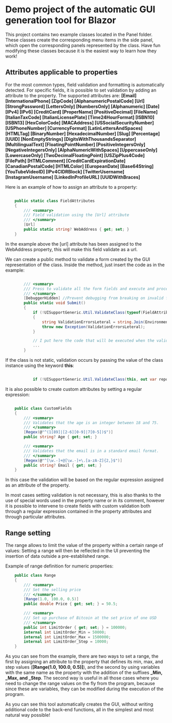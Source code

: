 ﻿# Demo project of the automatic GUI generation tool for Blazor

This project contains two example classes located in the Panel folder. These classes create the corresponding menu items in the side panel, which open the corresponding panels represented by the class. Have fun modifying these classes because it is the easiest way to learn how they work!

## Attributes applicable to properties

For the most common types, field validation and formatting is automatically detected. For specific fields, it is possible to set validation by adding an attribute to the property.
The supported attributes are:
**[Email] [InternationalPhone] [ZipCode] [AlphanumericPostalCode] [Url] [StrongPassword] [LettersOnly] [NumbersOnly] [Alphanumeric] [Date] [IPv4] [IPv6] [CreditCard] [ProperName] [PositiveDecimal] [FileName] [ItalianTaxCode] [ItalianLicensePlate] [Time24HourFormat] [ISBN10] [ISBN13] [HexColorCode] [MACAddress] [USSocialSecurityNumber] [USPhoneNumber] [CurrencyFormat] [LatinLettersAndSpaces] [HTMLTag] [BinaryNumber] [HexadecimalNumber] [Slug] [Percentage] [UUID] [NonEmptyStrings] [DigitsWithThousandsSeparator] [MultilingualText] [FloatingPointNumber] [PositiveIntegersOnly] [NegativeIntegersOnly] [AlphaNumericWithSpaces] [UppercaseOnly] [LowercaseOnly] [TwoDecimalFloatingPoint] [USZipPlus4Code] [FilePath] [HTMLComment] [CreditCardExpirationDate] [CanadianPostalCode] [HTMLColor] [EuropeanDate] [Base64String] [YouTubeVideoID] [IPv4CIDRBlock] [TwitterUsername] [InstagramUsername] [LinkedInProfileURL] [UUIDWithBraces]**

Here is an example of how to assign an attribute to a property:

```csharp

    public static class FieldAttributes
    {
        /// <summary>
        /// Field validation using the [Url] attribute
        /// </summary>
        [Url]
        public static string? WebAddress { get; set; }
    }

```

In the example above the [url] attribute has been assigned to the WebAddress property, this will make this field validate as a url.

We can create a public method to validate a form created by the GUI representation of the class. Inside the method, just insert the code as in the example:

```csharp

        /// <summary>
        /// Press to validate all the form fields and execute and process the submission
        /// </summary>
        [DebuggerHidden] //Prevent debugging from breaking on invalid fields
        public static void Submit()
        {
            if (!UISupportGeneric.Util.ValidateClass(typeof(FieldAttributes), out var report))
            {
                string ValidationErrorsLeteral = string.Join(Environment.NewLine, report.Select(kvp => $"{kvp.Key}: {kvp.Value}"));
                throw new Exception(ValidationErrorsLeteral);
            }

            // I put here the code that will be executed when the validation is successful!
            ...
        }
```
If the class is not static, validation occurs by passing the value of the class instance using the keyword **this**:

```csharp

            if (!UISupportGeneric.Util.ValidateClass(this, out var report))
```

It is also possible to create custom attributes by setting a regular expression:

```csharp

    public class CustomFields
    {
        /// <summary>
        /// Validates that the age is an integer between 18 and 75.
        /// </summary>
        [Regex(@"^(1[89]|[2-6][0-9]|7[0-5])$")]
        public string? Age { get; set; }

        /// <summary>
        /// Validates that the email is in a standard email format.
        /// </summary>
        [Regex(@"^[\w.-]+@[\w.-]+\.[a-zA-Z]{2,}$")]
        public string? Email { get; set; }
    }
```
In this case the validation will be based on the regular expression assigned as an attribute of the property.

In most cases setting validation is not necessary, this is also thanks to the use of special words used in the property name or in its comment, however it is possible to intervene to create fields with custom validation both through a regular expression contained in the property attributes and through particular attributes.

## Range setting

The range allows to limit the value of the property within a certain range of values: Setting a range will then be reflected in the UI preventing the insertion of data outside a pre-established range.

Example of range definition for numeric properties:

```csharp
    public class Range
    {
        /// <summary>
        /// Set the selling price
        /// </summary>
        [Range(1.0, 100.0, 0.5)]
        public double Price { get; set; } = 50.5;

        /// <summary>
        /// Set up purchase of Bitcoin at the set price of one USD
        /// </summary>
        public int LimitOrder { get; set; } = 100000;
        internal int LimitOrder_Min = 50000;
        internal int LimitOrder_Max = 1500000;
        internal int LimitOrder_Step = 10000;
    }
```

As you can see from the example, there are two ways to set a range, the first by assigning an attribute to the property that defines its min, max, and step values ​​(**[Range(1.0, 100.0, 0.5)]**), and the second by using variables with the same name as the property with the addition of the suffixes **_Min, _Max, and _Step**. The second way is useful in all those cases where you need to change the range values ​​on the fly from the program, because since these are variables, they can be modified during the execution of the program.


As you can see this tool automatically creates the GUI, without writing additional code to the back-end functions, all in the simplest and most natural way possible!
